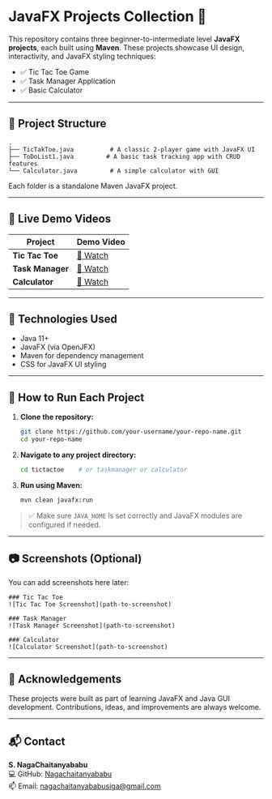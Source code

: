 # JavaFX Projects Collection 🎯

This repository contains three beginner-to-intermediate level **JavaFX projects**, each built using **Maven**. These projects showcase UI design, interactivity, and JavaFX styling techniques:

- ✅ Tic Tac Toe Game
- ✅ Task Manager Application
- ✅ Basic Calculator

---

## 📁 Project Structure

```
.
├── TicTakToe.java          # A classic 2-player game with JavaFX UI
├── ToDoList1.java         # A basic task tracking app with CRUD features
└── Calculator.java         # A simple calculator with GUI
```

Each folder is a standalone Maven JavaFX project.

---

## 🚀 Live Demo Videos

| Project         | Demo Video |
|----------------|------------|
| **Tic Tac Toe** | [🎥 Watch](https://drive.google.com/file/d/1puBu2vikLZRN3SPVAHloVpibnBeH9YEg/view?usp=sharing) | 
| **Task Manager**| [🎥 Watch](https://drive.google.com/file/d/1kMmWDsZ8c4wbG8ZROqSYqVb9dn4NPR8u/view?usp=sharing) |
| **Calculator**  | [🎥 Watch](https://drive.google.com/file/d/1oBa3njKRfgZ8u52LO_kg_i72Y1wmnQsV/view?usp=sharing) |

---

## 📌 Technologies Used

- Java 11+
- JavaFX (via OpenJFX)
- Maven for dependency management
- CSS for JavaFX UI styling

---

## 🔧 How to Run Each Project

1. **Clone the repository:**
   ```bash
   git clone https://github.com/your-username/your-repo-name.git
   cd your-repo-name
   ```

2. **Navigate to any project directory:**
   ```bash
   cd tictactoe    # or taskmanager or calculator
   ```

3. **Run using Maven:**
   ```bash
   mvn clean javafx:run
   ```

> ✅ Make sure `JAVA_HOME` is set correctly and JavaFX modules are configured if needed.

---

## 📷 Screenshots (Optional)

You can add screenshots here later:

```
### Tic Tac Toe
![Tic Tac Toe Screenshot](path-to-screenshot)

### Task Manager
![Task Manager Screenshot](path-to-screenshot)

### Calculator
![Calculator Screenshot](path-to-screenshot)
```

---

## 🙌 Acknowledgements

These projects were built as part of learning JavaFX and Java GUI development. Contributions, ideas, and improvements are always welcome.

---

## 📬 Contact

**S. NagaChaitanyababu**  
💻 GitHub: [Nagachaitanyababu](https://github.com/nagachaitanyababusiga)  
📫 Email: nagachaitanyababusiga@gmail.com
